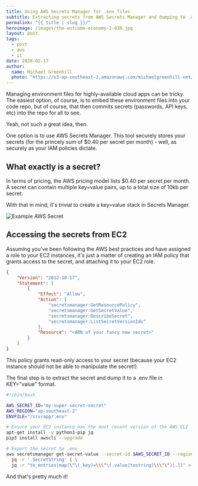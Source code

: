 ```yaml
---
title: Using AWS Secrets Manager for .env files
subtitle: Extracting secrets from AWS Secrets Manager and dumping to .env files, for fun and profit!
permalink: "{{ title | slug }}/"
heroimage: /images/the-outcome-economy-2-638.jpg
layout: post
tags:
  - post
  - aws
  - it
date: 2020-02-17
author: 
  name: Michael Greenhill
  photo: "https://s3-ap-southeast-2.amazonaws.com/michaelgreenhill-net/cdn/2020/02/download.png"
---
```


Managing environment files for highly-available cloud apps can be tricky. The easiest option, of course, is to embed these environment files into your code repo, but of course, that then commits secrets (passwords, API keys, etc) into the repo for all to see.

Yeah, not such a great idea, then.

One option is to use AWS Secrets Manager. This tool securely stores your secrets (for the princely sum of $0.40 per secret per month) - well, as securely as your IAM policies dictate.

## What exactly is a secret?

In terms of pricing, the AWS pricing model lists $0.40 per secret per month. A secret can contain multiple key=value pairs, up to a total size of 10kb per secret.

With that in mind, it's trivial to create a key=value stack in Secrets Manager.

![Example AWS Secret](https://s3-ap-southeast-2.amazonaws.com/michaelgreenhill-net/cdn/2020/02/image-7.png)

## Accessing the secrets from EC2

Assuming you've been following the AWS best practices and have assigned a role to your EC2 instances, it's just a matter of creating an IAM policy that grants access to the secret, and attaching it to your EC2 role.

``` json
{
    "Version": "2012-10-17",
    "Statement": [
        {
            "Effect": "Allow",
            "Action": [
                "secretsmanager:GetResourcePolicy",
                "secretsmanager:GetSecretValue",
                "secretsmanager:DescribeSecret",
                "secretsmanager:ListSecretVersionIds"
            ],
            "Resource": "<ARN of your fancy new secret>"
        }
    ]
}
```

This policy grants read-only access to your secret (because your EC2 instance should not be able to manipulate the secret!)

The final step is to extract the secret and dump it to a .env file in KEY="value" format.

``` bash
#!/bin/bash

AWS_SECRET_ID="my-super-secret-secret"
AWS_REGION="ap-southeast-2"
ENVFILE="/srv/app/.env"

# Ensure your EC2 instance has the most recent version of the AWS CLI
apt-get install -y python3-pip jq
pip3 install awscli --upgrade

# Export the secret to .env
aws secretsmanager get-secret-value --secret-id $AWS_SECRET_ID --region $AWS_REGION | \
  jq -r '.SecretString' | \
  jq -r "to_entries|map(\"\(.key)=\\\"\(.value|tostring)\\\"\")|.[]" > $ENVFILE
```

And that's pretty much it!